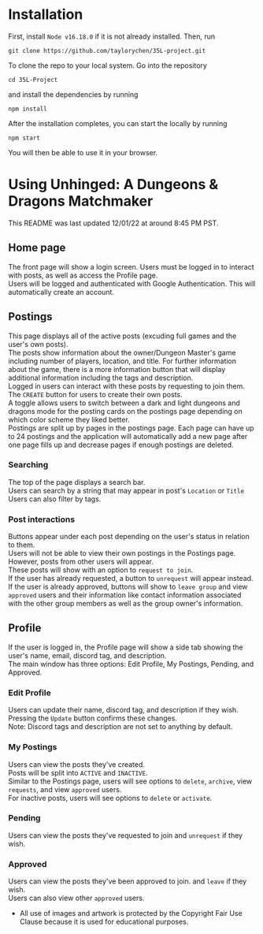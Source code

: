 # Installation

First, install `Node v16.18.0` if it is not already installed. Then, run

```
git clone https://github.com/taylorychen/35L-project.git
```

To clone the repo to your local system. Go into the repository

```
cd 35L-Project
```

and install the dependencies by running

```
npm install
```

After the installation completes, you can start the locally by running

```
npm start
```

You will then be able to use it in your browser.

# Using Unhinged: A Dungeons & Dragons Matchmaker

This README was last updated 12/01/22 at around 8:45 PM PST.

## Home page

The front page will show a login screen. Users must be logged in to interact with posts, as well as access the Profile page. \
Users will be logged and authenticated with Google Authentication. This will automatically create an account.

## Postings

This page displays all of the active posts (excuding full games and the user's own posts). \
The posts show information about the owner/Dungeon Master's game including number of players, location, and title. For further information about the game, there is a more information button that will display additional information including the tags and description. \
Logged in users can interact with these posts by requesting to join them. \
The `CREATE` button for users to create their own posts. \
A toggle allows users to switch between a dark and light dungeons and dragons mode for the posting cards on the postings page depending on which color scheme they liked better. \
Postings are split up by pages in the postings page. Each page can have up to 24 postings and the application will automatically add a new page after one page fills up and decrease pages if enough postings are deleted.

### Searching

The top of the page displays a search bar. \
Users can search by a string that may appear in post's `Location` or `Title` \
Users can also filter by tags.

### Post interactions

Buttons appear under each post depending on the user's status in relation to them. \
Users will not be able to view their own postings in the Postings page. However, posts from other users will appear. \
These posts will show with an option to `request to join`. \
If the user has already requested, a button to `unrequest` will appear instead. \
If the user is already approved, buttons will show to `leave group` and view `approved` users and their information like contact information associated with the other group members as well as the group owner's information.

## Profile

If the user is logged in, the Profile page will show a side tab showing the user's name, email, discord tag, and description. \
The main window has three options: Edit Profile, My Postings, Pending, and Approved.

### Edit Profile

Users can update their name, discord tag, and description if they wish. Pressing the `Update` button confirms these changes. \
Note: Discord tags and description are not set to anything by default.

### My Postings

Users can view the posts they've created. \
Posts will be split into `ACTIVE` and `INACTIVE`. \
Similar to the Postings page, users will see options to `delete`, `archive`, view `requests`, and view `approved` users. \
For inactive posts, users will see options to `delete` or `activate`.

### Pending

Users can view the posts they've requested to join and `unrequest` if they wish.

### Approved

Users can view the posts they've been approved to join. and `leave` if they wish. \
Users can also view other `approved` users.

* All use of images and artwork is protected by the Copyright Fair Use Clause because it is used for educational purposes.
